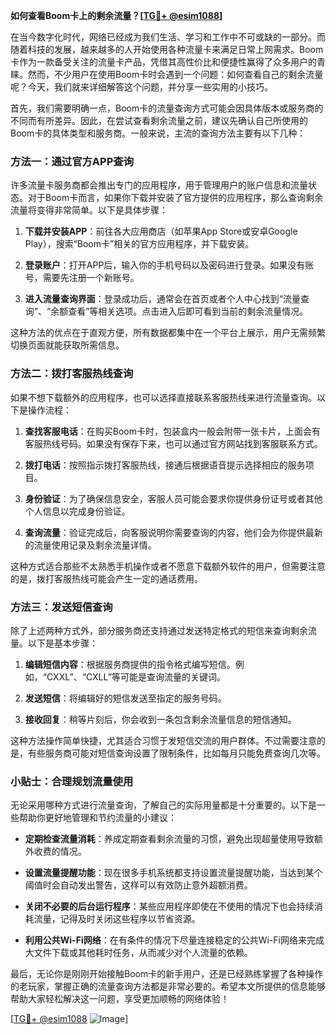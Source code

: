 **如何查看Boom卡上的剩余流量？[[TG💪+ @esim1088](https://t.me/s/esim1088)]**

在当今数字化时代，网络已经成为我们生活、学习和工作中不可或缺的一部分。而随着科技的发展，越来越多的人开始使用各种流量卡来满足日常上网需求。Boom卡作为一款备受关注的流量卡产品，凭借其高性价比和便捷性赢得了众多用户的青睐。然而，不少用户在使用Boom卡时会遇到一个问题：如何查看自己的剩余流量呢？今天，我们就来详细解答这个问题，并分享一些实用的小技巧。

首先，我们需要明确一点，Boom卡的流量查询方式可能会因具体版本或服务商的不同而有所差异。因此，在尝试查看剩余流量之前，建议先确认自己所使用的Boom卡的具体类型和服务商。一般来说，主流的查询方法主要有以下几种：

### 方法一：通过官方APP查询

许多流量卡服务商都会推出专门的应用程序，用于管理用户的账户信息和流量状态。对于Boom卡而言，如果你下载并安装了官方提供的应用程序，那么查询剩余流量将变得非常简单。以下是具体步骤：

1. **下载并安装APP**：前往各大应用商店（如苹果App Store或安卓Google Play），搜索“Boom卡”相关的官方应用程序，并下载安装。
   
2. **登录账户**：打开APP后，输入你的手机号码以及密码进行登录。如果没有账号，需要先注册一个新账号。

3. **进入流量查询界面**：登录成功后，通常会在首页或者个人中心找到“流量查询”、“余额查看”等相关选项。点击进入后即可看到当前的剩余流量情况。

这种方法的优点在于直观方便，所有数据都集中在一个平台上展示，用户无需频繁切换页面就能获取所需信息。

### 方法二：拨打客服热线查询

如果不想下载额外的应用程序，也可以选择直接联系客服热线来进行流量查询。以下是操作流程：

1. **查找客服电话**：在购买Boom卡时，包装盒内一般会附带一张卡片，上面会有客服热线号码。如果没有保存下来，也可以通过官方网站找到客服联系方式。

2. **拨打电话**：按照指示拨打客服热线，接通后根据语音提示选择相应的服务项目。

3. **身份验证**：为了确保信息安全，客服人员可能会要求你提供身份证号或者其他个人信息以完成身份验证。

4. **查询流量**：验证完成后，向客服说明你需要查询的内容，他们会为你提供最新的流量使用记录及剩余流量详情。

这种方式适合那些不太熟悉手机操作或者不愿意下载额外软件的用户，但需要注意的是，拨打客服热线可能会产生一定的通话费用。

### 方法三：发送短信查询

除了上述两种方式外，部分服务商还支持通过发送特定格式的短信来查询剩余流量。以下是基本步骤：

1. **编辑短信内容**：根据服务商提供的指令格式编写短信。例如，“CXXL”、“CXLL”等可能是查询流量的关键词。

2. **发送短信**：将编辑好的短信发送至指定的服务号码。

3. **接收回复**：稍等片刻后，你会收到一条包含剩余流量信息的短信通知。

这种方法操作简单快捷，尤其适合习惯于发短信交流的用户群体。不过需要注意的是，有些服务商可能对短信查询设置了限制条件，比如每月只能免费查询几次等。

### 小贴士：合理规划流量使用

无论采用哪种方式进行流量查询，了解自己的实际用量都是十分重要的。以下是一些帮助你更好地管理和节约流量的小建议：

- **定期检查流量消耗**：养成定期查看剩余流量的习惯，避免出现超量使用导致额外收费的情况。
  
- **设置流量提醒功能**：现在很多手机系统都支持设置流量提醒功能，当达到某个阈值时会自动发出警告，这样可以有效防止意外超额消费。

- **关闭不必要的后台运行程序**：某些应用程序即使在不使用的情况下也会持续消耗流量，记得及时关闭这些程序以节省资源。

- **利用公共Wi-Fi网络**：在有条件的情况下尽量连接稳定的公共Wi-Fi网络来完成大文件下载或其他耗时任务，从而减少对个人流量的依赖。

最后，无论你是刚刚开始接触Boom卡的新手用户，还是已经熟练掌握了各种操作的老玩家，掌握正确的流量查询方法都是非常必要的。希望本文所提供的信息能够帮助大家轻松解决这一问题，享受更加顺畅的网络体验！

[[TG💪+ @esim1088](https://t.me/s/esim1088) ![Image](https://i.postimg.cc/4NQfJmqS/Snipaste-2025-05-13-00-14-12.png)]